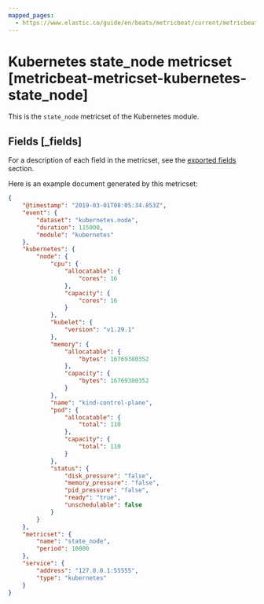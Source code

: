 ```yaml
---
mapped_pages:
  - https://www.elastic.co/guide/en/beats/metricbeat/current/metricbeat-metricset-kubernetes-state_node.html
---
```


<!-- This file is generated! See scripts/docs_collector.py -->

# Kubernetes state_node metricset [metricbeat-metricset-kubernetes-state_node]

This is the `state_node` metricset of the Kubernetes module.

## Fields [_fields]

For a description of each field in the metricset, see the [exported fields](/reference/metricbeat/exported-fields-kubernetes.md) section.

Here is an example document generated by this metricset:

```json
{
    "@timestamp": "2019-03-01T08:05:34.853Z",
    "event": {
        "dataset": "kubernetes.node",
        "duration": 115000,
        "module": "kubernetes"
    },
    "kubernetes": {
        "node": {
            "cpu": {
                "allocatable": {
                    "cores": 16
                },
                "capacity": {
                    "cores": 16
                }
            },
            "kubelet": {
                "version": "v1.29.1"
            },
            "memory": {
                "allocatable": {
                    "bytes": 16769380352
                },
                "capacity": {
                    "bytes": 16769380352
                }
            },
            "name": "kind-control-plane",
            "pod": {
                "allocatable": {
                    "total": 110
                },
                "capacity": {
                    "total": 110
                }
            },
            "status": {
                "disk_pressure": "false",
                "memory_pressure": "false",
                "pid_pressure": "false",
                "ready": "true",
                "unschedulable": false
            }
        }
    },
    "metricset": {
        "name": "state_node",
        "period": 10000
    },
    "service": {
        "address": "127.0.0.1:55555",
        "type": "kubernetes"
    }
}
```
